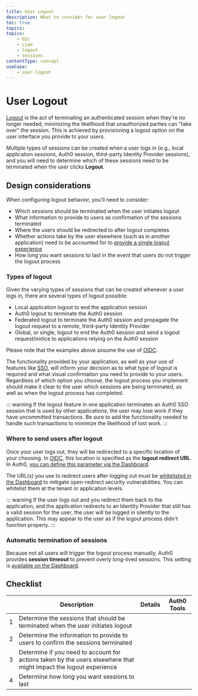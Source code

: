 ```yaml
---
title: User Logout
description: What to consider for user logout
toc: true
topics:
topics:
    - b2c
    - ciam
    - logout
    - sessions
contentType: concept
useCase:
    - user-logout
---
```

# User Logout

[Logout](/logout) is the act of terminating an authenticated session when they're no longer needed, minimizing the likelihood that unauthorized parties can "take over" the session. This is achieved by provisioning a logout option on the user interface you provide to your users.

Multiple types of sessions can be created when a user logs in (e.g., local application sessions, Auth0 session, third-party Identity Provider sessions), and you will need to determine which of these sessions need to be terminated when the user clicks **Logout**.

## Design considerations

When configuring logout behavior, you'll need to consider:

* Which sessions should be terminated when the user initiates logout
* What information to provide to users as confirmation of the sessions terminated
* Where the users should be redirected to after logout completes
* Whether actions take by the user elsewhere (such as in another application) need to be accounted for to [provide a single logout experience](/logout/guides/logout-applications#single-sign-out-configuration-example)
* How long you want sessions to last in the event that users do not trigger the logout process

### Types of logout

Given the varying types of sessions that can be created whenever a user logs in, there are several types of logout possible:

* Local application logout to end the application session
* Auth0 logout to terminate the Auth0 session
* Federated logout to terminate the Auth0 session and propagate the logout request to a remote, third-party Identity Provider
* Global, or single, logout to end the Auth0 session and send a logout request/notice to applications relying on the Auth0 session

Please note that the examples above assume the use of [OIDC](/protocols/oidc).

The functionality provided by your application, as well as your use of features like [SSO](/sso), will inform your decision as to what type of logout is required and what visual confirmation you need to provide to your users. Regardless of which option you choose, the logout process you implement should make it clear to the user which sessions are being terminated, as well as when the logout process has completed.

::: warning
If the logout feature in one application terminates an Auth0 SSO session that is used by other applications, the user may lose work if they have uncommitted transactions. Be sure to add the functionality needed to handle such transactions to minimize the likelihood of lost work.
:::

### Where to send users after logout

Once your user logs out, they will be redirected to a specific location of your choosing. In [OIDC](/protocols/oidc), this location is specified as the **logout redirect URL**. In Auth0, [you can define this parameter via the Dashboard](/logout/guides/redirect-users-after-logout).

The URL(s) you use to redirect users after logging out must be [whitelisted in the Dashboard](/logout#redirect-users-after-logout) to mitigate open-redirect security vulnerabilities. You can whitelist them at the tenant or application levels.

::: warning
If the user logs out and you redirect them back to the application, and the application redirects to an Identity Provider that still has a valid session for the user, the user will be logged in silently to the application. This may appear to the user as if the logout process didn't function properly.
:::

### Automatic termination of sessions

Because not all users will trigger the logout process manually, Auth0 provides **session timeout** to prevent overly long-lived sessions. This setting is [available on the Dashboard](/dashboard/dashboard-tenant-settings#session-timeout).

## Checklist

| | Description | Details | Auth0 Tools |
| - | - | - | - |
| 1 | Determine the sessions that should be terminated when the user initiates logout |  |  |
| 2 | Determine the information to provide to users to confirm the sessions terminated |  |  |
| 3 | Determine if you need to account for actions taken by the users elsewhere that might impact the logout experience |  |  |
| 4 | Determine how long you want sessions to last |  |  |